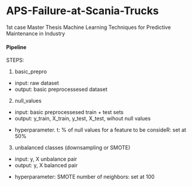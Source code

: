 # APS-Failure-at-Scania-Trucks
1st case Master Thesis Machine Learning Techniques for Predictive Maintenance in Industry


#### Pipeline

STEPS:
1. basic_prepro
 - input: raw dataset
 - output: basic preprocessesed dataset
2. null_values
 - input: basic preprocessesed train + test sets
 - output: y_train, X_train, y_test, X_test, wihout null values
 * hyperparameter. t: % of null values for a feature to be consideR: set at 50%
3. unbalanced classes (downsampling or SMOTE)
 - input: y, X unbalance pair
 - output: y, X balanced pair
 * hyperparameter: SMOTE number of neighbors: set at 100
